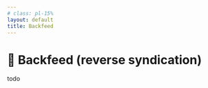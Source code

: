 ```yaml
---
# class: pl-15%
layout: default
title: Backfeed
---
```


<h1>🔁 Backfeed (reverse syndication)</h1>

<Transform scale="0.9">

todo

</Transform>
